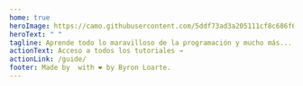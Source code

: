 ```yaml
---
home: true
heroImage: https://camo.githubusercontent.com/5ddf73ad3a205111cf8c686f687fc216c2946a75005718c8da5b837ad9de78c9/68747470733a2f2f7468756d62732e6766796361742e636f6d2f4576696c4e657874446576696c666973682d736d616c6c2e676966
heroText: " "
tagline: Aprende todo lo maravilloso de la programación y mucho más...
actionText: Acceso a todos los tutoriales →
actionLink: /guide/
footer: Made by  with ❤️ by Byron Loarte.
---
```

